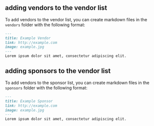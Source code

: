 ## adding vendors to the vendor list
To add vendors to the vendor list, you can create markdown files in the `vendors` folder with the following format:

```markdown
---
title: Example Vendor
link: http://example.com
image: example.jpg
---
Lorem ipsum dolor sit amet, consectetur adipiscing elit.
```

## adding sponsors to the vendor list
To add vendors to the sponsor list, you can create markdown files in the `sponsors` folder with the following format:

```markdown
---
title: Example Sponsor
link: http://example.com
image: example.jpg
---
Lorem ipsum dolor sit amet, consectetur adipiscing elit.
```
